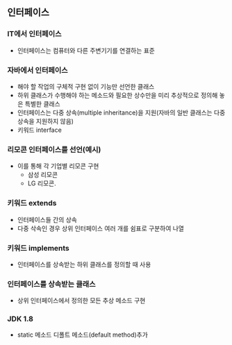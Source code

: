 ## 인터페이스

### IT에서 인터페이스
- 인터페이스는 컴퓨터와 다른 주변기기를 연결하는 표준

### 자바에서 인터페이스
- 해야 할 작업의 구체적 구현 없이 기능만 선언한 클래스
- 하위 클래스가 수행해야 하는 메소드와 필요한 상수만을 미리 추상적으로 정의해 놓은 특별한 클래스
- 인터페이스는 다중 상속(multiple inheritance)을 지원(자바의 일반 클래스는 다중 상속을 지원하지 않음)
- 키워드 interface

### 리모콘 인터페이스를 선언(예시)
- 이를 통해 각 기업별 리모콘 구현
    - 삼성 리모콘
    - LG 리모콘.

### 키워드 extends
- 인터페이스들 간의 상속
- 다중 삭속인 경우 상위 인터페이스 여러 개를 쉼표로 구분하여 나열

### 키워드 implements
- 인터페이스를 상속받는 하위 클래스를 정의할 때 사용

### 인터페이스를 상속받는 클래스
- 상위 인터페이스에서 정의한 모든 추상 메소드 구현

### JDK 1.8
- static 메소드 디폴트 메소드(default method)추가